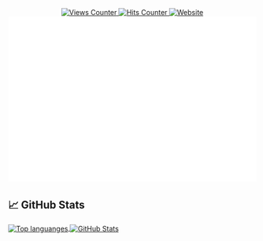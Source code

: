  <div align="center">
    <a href="https://github.com/natainditama/">
      <img src="https://komarev.com/ghpvc/?username=natainditama&color=2563eb&label=Profile+Views" alt="Views Counter" />
    </a>
    <a href="https://github.com/natainditama/">
      <img
        src="https://hits.seeyoufarm.com/api/count/incr/badge.svg?url=https%3A%2F%2Fgithub.com%2Fnatainditama1212%2Fhit-counter&count_bg=%232563eb&title_bg=%23595959&title=Hits"
        alt="Hits Counter" />
    </a>
    <a href="https://natainditama.pages.dev">
      <img src="https://img.shields.io/website?url=http%3A%2F%2Fnatainditama.pages.dev&up_color=%232563eb&labelColor=%23595959&label=Website" alt="Website" />
    </a>
</div>

<!-- 
<a href="https://github.com/natainditama">
  <picture>
    <source srcset="https://github-readme-stats.vercel.app/api?username=natainditama&show_icons=true&theme=dark&hide_border=true" media="(prefers-color-scheme: dark)" />
    <source srcset="https://github-readme-stats.vercel.app/api?username=natainditama&show_icons=true&theme=default&hide_border=true" media="(prefers-color-scheme: light), (prefers-color-scheme: no-preference)" />
    <img src="https://github-readme-stats.vercel.app/api?username=natainditama&show_icons=true&hide_border=true" />
  </picture>
</a>

<a href="https://github.com/natainditama">
  <picture>
    <source srcset="https://github-readme-stats.vercel.app/api/top-langs?username=natainditama&show_icons=true&theme=dark&hide_border=true&count_private=true&line_height=27&&layout=compact" media="(prefers-color-scheme: dark)" />
    <source srcset="https://github-readme-stats.vercel.app/api/top-langs?username=natainditama&show_icons=true&theme=default&hide_border=true&count_private=true&line_height=27&layout=compact" media="(prefers-color-scheme: light), (prefers-color-scheme: no-preference)" />
    <img src="https://github-readme-stats.vercel.app/api/top-langs?username=natainditama&show_icons=true&hide_border=true&count_private=true&line_height=27&layout=compact" />
  </picture>
</a> -->

<!-- <a href="https://github.com/natainditama">
  <picture>
    <source srcset="https://github-readme-streak-stats.herokuapp.com?user=natainditama&border_radius=&ring=2F80ED&fire=4C71F2&currStreakLabel=4C71F2&theme=dark&border=EBEBEB00" media="(prefers-color-scheme: dark)" />
    <source srcset="https://github-readme-streak-stats.herokuapp.com?user=natainditama&border_radius=&ring=2F80ED&fire=4C71F2&currStreakLabel=4C71F2&theme=default&border=EBEBEB00" media="(prefers-color-scheme: light), (prefers-color-scheme: no-preference)" />
    <img src="https://github-readme-streak-stats.herokuapp.com?user=natainditama&border_radius=&ring=2F80ED&fire=4C71F2&currStreakLabel=4C71F2&border=EBEBEB00" />
  </picture>
</a>
-->

<div align="center">
  <picture>
    <source srcset="./github-metrics-small.svg" media="(max-width: 1024px)" />
    <img src="./github-metrics.svg" alt="Metrics" loading="lazy" title="Github Metrics"/>
  </picture>
</div>


## &#x1f4c8; GitHub Stats

<a href="https://github.com/natainditama/natainditama">
  <img align="center" src="https://github-readme-stats.vercel.app/api/top-langs/?username=natainditama&langs_count=3&theme=radical" alt="Top languanges" />
</a>

<a href="https://github.com/natainditama/natainditama">
  <img align="center" src="https://github-readme-stats.vercel.app/api?username=natainditama&show_icons=true&line_height=27&count_private=true&theme=radical" alt="GitHub Stats" />
</a>
